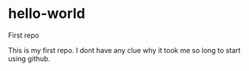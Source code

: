 # hello-world
First repo

This is my first repo. I dont have any clue why it took me so long to start using github.
